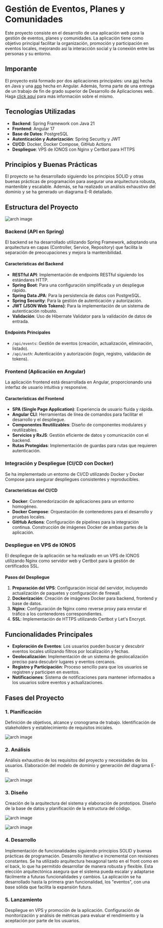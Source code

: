 # Gestión de Eventos, Planes y Comunidades

Este proyecto consiste en el desarrollo de una aplicación web para la gestión de eventos, planes y comunidades. La aplicación tiene como objetivo principal facilitar la organización, promoción y participación en eventos locales, mejorando así la interacción social y la conexión entre las personas y su entorno.

## Imporante

El proyecto está formado por dos aplicaciones principales: una [api](https://github.com/ClearCB/imin-app-api) hecha en Java y una [app](https://github.com/ClearCB/imin-app) hecha en Angular. Además, forma parte de una entrega de un trabajo de fin de grado superior de Desarrollo de Aplicaciones web. Haga [click aquí](./docs/ImIn-V1.0-Abel-Casas.docx.pdf) para más información sobre el mismo.

## Tecnologías Utilizadas

- **Backend**: Spring Framework con Java 21
- **Frontend**: Angular 17
- **Base de Datos**: PostgreSQL
- **Autenticación y Autorización**: Spring Security y JWT
- **CI/CD**: Docker, Docker Compose, GitHub Actions
- **Despliegue**: VPS de IONOS con Nginx y Certbot para HTTPS

## Principios y Buenas Prácticas

El proyecto se ha desarrollado siguiendo los principios SOLID y otras buenas prácticas de programación para asegurar una arquitectura robusta, mantenible y escalable. Además, se ha realizado un análisis exhaustivo del dominio y se ha generado un diagrama E-R detallado.

## Estructura del Proyecto

![arch image](./imgs/arch.png)

### Backend (API en Spring)

El backend se ha desarrollado utilizando Spring Framework, adoptando una arquitectura en capas (Controller, Service, Repository) que facilita la separación de preocupaciones y mejora la mantenibilidad.

#### Características del Backend

- **RESTful API**: Implementación de endpoints RESTful siguiendo los estándares HTTP.
- **Spring Boot**: Para una configuración simplificada y un despliegue rápido.
- **Spring Data JPA**: Para la persistencia de datos con PostgreSQL.
- **Spring Security**: Para la gestión de autenticación y autorización.
- **JWT (JSON Web Tokens)**: Para la implementación de un sistema de autenticación robusto.
- **Validación**: Uso de Hibernate Validator para la validación de datos de entrada.

#### Endpoints Principales

- `/api/events`: Gestión de eventos (creación, actualización, eliminación, listado).
- `/api/auth`: Autenticación y autorización (login, registro, validación de tokens).

### Frontend (Aplicación en Angular)

La aplicación frontend está desarrollada en Angular, proporcionando una interfaz de usuario intuitiva y responsive.

#### Características del Frontend

- **SPA (Single Page Application)**: Experiencia de usuario fluida y rápida.
- **Angular CLI**: Herramientas de línea de comandos para facilitar el desarrollo y el despliegue.
- **Componentes Reutilizables**: Diseño de componentes modulares y reutilizables.
- **Servicios y RxJS**: Gestión eficiente de datos y comunicación con el backend.
- **Rutas Protegidas**: Implementación de guardas para rutas que requieren autenticación.

### Integración y Despliegue (CI/CD con Docker)

Se ha implementado un entorno de CI/CD utilizando Docker y Docker Compose para asegurar despliegues consistentes y reproducibles.

#### Características del CI/CD

- **Docker**: Contenedorización de aplicaciones para un entorno homogéneo.
- **Docker Compose**: Orquestación de contenedores para el desarrollo y pruebas locales.
- **GitHub Actions**: Configuración de pipelines para la integración continua. Construcción de imágenes Docker de ambas partes de la aplicación.

### Despliegue en VPS de IONOS

El despliegue de la aplicación se ha realizado en un VPS de IONOS utilizando Nginx como servidor web y Certbot para la gestión de certificados SSL.

#### Pasos del Despliegue

1. **Preparación del VPS**: Configuración inicial del servidor, incluyendo actualización de paquetes y configuración de firewall.
2. **Dockerización**: Creación de imágenes Docker para backend, frontend y base de datos.
3. **Nginx**: Configuración de Nginx como reverse proxy para enrutar el tráfico a los contenedores correspondientes.
4. **SSL**: Implementación de HTTPS utilizando Certbot y Let's Encrypt.

## Funcionalidades Principales

- **Exploración de Eventos**: Los usuarios pueden buscar y descubrir eventos locales utilizando filtros por localización y fechas.
- **Geolocalización**: Implementación de un sistema de geolocalización preciso para descubrir lugares y eventos cercanos.
- **Registro y Participación**: Proceso sencillo para que los usuarios se registren y participen en eventos.
- **Notificaciones**: Sistema de notificaciones para mantener informados a los usuarios sobre eventos y actualizaciones.

## Fases del Proyecto

### 1. Planificación

Definición de objetivos, alcance y cronograma de trabajo. Identificación de stakeholders y establecimiento de requisitos iniciales.

![arch image](./imgs/use-case.png)

### 2. Análisis

Análisis exhaustivo de los requisitos del proyecto y necesidades de los usuarios. Elaboración del modelo de dominio y generación del diagrama E-R.

![arch image](./imgs/db-diagram.png)

### 3. Diseño

Creación de la arquitectura del sistema y elaboración de prototipos. Diseño de la base de datos y planificación de la estructura del código.

![arch image](./imgs/use-case-2.png)

![arch image](./imgs/class-diagram-app.png)

### 4. Desarrollo

Implementación de funcionalidades siguiendo principios SOLID y buenas prácticas de programación. Desarrollo iterativo e incremental con revisiones constantes. Se ha utilizado arquitectura hexagonal tanto en el front como en el back, lo que ha permitido desarrollar de manera robusta y flexible. Esta elección arquitectónica asegura que el sistema pueda escalar y adaptarse fácilmente a futuras funcionalidades y cambios. La aplicación se ha desarrollado hasta la primera gran funcionalidad, los "eventos", con una base sólida que facilita la expansión futura.

### 5. Lanzamiento

Despliegue en VPS y promoción de la aplicación. Configuración de monitorización y análisis de métricas para evaluar el rendimiento y la aceptación por parte de los usuarios.
